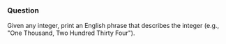 ### Question

Given any integer, print an English phrase that describes the integer (e.g., "One Thousand, Two Hundred Thirty Four").
